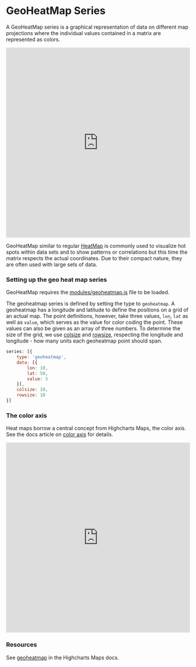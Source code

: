 GeoHeatMap Series
=================

A GeoHeatMap series is a graphical representation of data on different map projections where the individual values contained in a matrix are represented as colors.

<iframe style="width: 100%; height: 520px; border: none;" src="https://highcharts.com/samples/embed/maps/demo/geoheatmap" allow="fullscreen"></iframe>

GeoHeatMap similar to regular [HeatMap](https://www.highcharts.com/docs/chart-and-series-types/heatmap) is commonly used to visualize hot spots within data sets and to show patterns or correlations but this time the matrix respects the actual coordinates. Due to their compact nature, they are often used with large sets of data.

### Setting up the geo heat map series

GeoHeatMap requires the [modules/geoheatmap.js](https://code.highcharts.com/modules/geoheatmap.js) file to be loaded.

The geoheatmap series is defined by setting the type to `geoheatmap`. A geoheatmap has a longitude and latitude to define the positions on a grid of an actual map. The point definitions, however, take three values, `lon`, `lat` as well as `value`, which serves as the value for color coding the point. These values can also be given as an array of three numbers. To determine the size of the grid, we use [colsize](https://api.highcharts.com/highmaps/series.geoheatmap.colsize) and [rowsize](https://api.highcharts.com/highmaps/series.geoheatmap.rowsize), respecting the longitude and longitude - how many units each geoheatmap point should span.

```js
series: [{
    type: 'geoheatmap',
    data: [{
        lon: 10,
        lat: 50,
        value: 5
    }],
    colsize: 10,
    rowsize: 10
}]
```

### The color axis

Heat maps borrow a central concept from Highcharts Maps, the color axis. See the docs article on [color axis](https://highcharts.com/docs/maps/color-axis/) for details.

<iframe style="width: 100%; height: 520px; border: none;" src="https://highcharts.com/samples/embed/maps/demo/geoheatmap-equalearth" allow="fullscreen"></iframe>

### Resources

See [geoheatmap](https://api.highcharts.com/highmaps/plotOptions.geoheatmap) in the Highcharts Maps docs.
